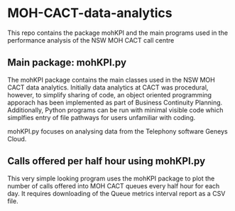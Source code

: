 # MOH-CACT-data-analytics
This repo contains the package mohKPI and the main programs used in the performance analysis of the NSW MOH CACT call centre

## Main package: mohKPI.py 

The mohKPI package contains the main classes used in the NSW MOH CACT data analytics.  Initially data analytics at CACT was procedural, however, to simplify sharing of code, an object oriented programming apporach has been implemented as part of Business Continuity Planning.  Additionally, Python programs can be run with minimal visible code which simplfies entry of file pathways for users unfamiliar with coding.

mohKPI.py focuses on analysing data from the Telephony software Geneys Cloud.  

## Calls offered per half hour using mohKPI.py
This very simple looking program uses the mohKPI package to plot the number of calls offered into MOH CACT queues every half hour for each day.  It requires downloading of the Queue metrics interval report as a CSV file.
